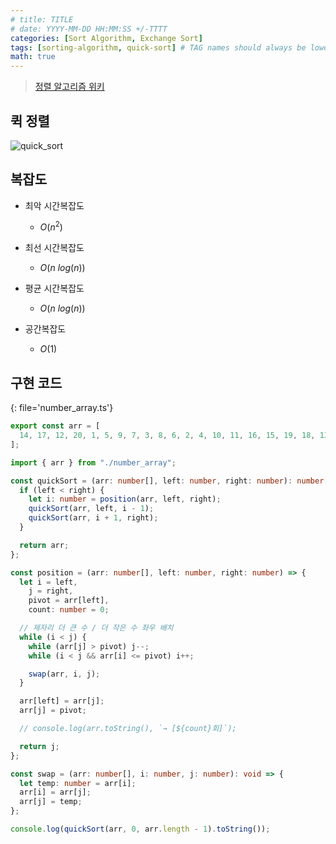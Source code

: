 ```yaml
---
# title: TITLE
# date: YYYY-MM-DD HH:MM:SS +/-TTTT
categories: [Sort Algorithm, Exchange Sort]
tags: [sorting-algorithm, quick-sort] # TAG names should always be lowercase
math: true
---
```


> [정렬 알고리즘 위키](https://ko.wikipedia.org/wiki/%EC%A0%95%EB%A0%AC_%EC%95%8C%EA%B3%A0%EB%A6%AC%EC%A6%98)

## 퀵 정렬

![quick_sort](../../../../assets/image/sort/gif/quick_sort.gif)

## 복잡도

- 최악 시간복잡도

  - $O(n^2)$

- 최선 시간복잡도

  - $O(n \ log(n))$

- 평균 시간복잡도

  - $O(n \ log(n))$

- 공간복잡도

  - $O(1)$

## 구현 코드

{: file='number_array.ts'}

```ts
export const arr = [
  14, 17, 12, 20, 1, 5, 9, 7, 3, 8, 6, 2, 4, 10, 11, 16, 15, 19, 18, 13,
];
```

```ts
import { arr } from "./number_array";

const quickSort = (arr: number[], left: number, right: number): number[] => {
  if (left < right) {
    let i: number = position(arr, left, right);
    quickSort(arr, left, i - 1);
    quickSort(arr, i + 1, right);
  }

  return arr;
};

const position = (arr: number[], left: number, right: number) => {
  let i = left,
    j = right,
    pivot = arr[left],
    count: number = 0;

  // 제자리 더 큰 수 / 더 작은 수 좌우 배치
  while (i < j) {
    while (arr[j] > pivot) j--;
    while (i < j && arr[i] <= pivot) i++;

    swap(arr, i, j);
  }

  arr[left] = arr[j];
  arr[j] = pivot;

  // console.log(arr.toString(), `→ [${count}회]`);

  return j;
};

const swap = (arr: number[], i: number, j: number): void => {
  let temp: number = arr[i];
  arr[i] = arr[j];
  arr[j] = temp;
};

console.log(quickSort(arr, 0, arr.length - 1).toString());
```
